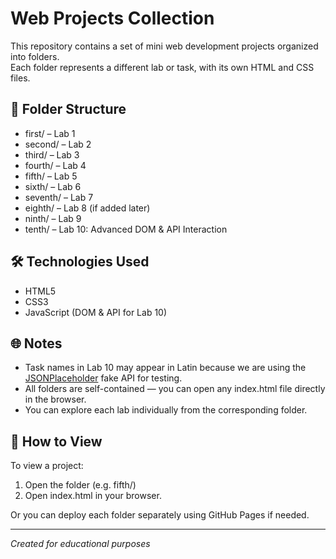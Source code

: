 # Web Projects Collection

This repository contains a set of mini web development projects organized into folders.  
Each folder represents a different lab or task, with its own HTML and CSS files.

## 📁 Folder Structure

- first/ – Lab 1
- second/ – Lab 2
- third/ – Lab 3
- fourth/ – Lab 4
- fifth/ – Lab 5
- sixth/ – Lab 6
- seventh/ – Lab 7
- eighth/ – Lab 8 (if added later)
- ninth/ – Lab 9
- tenth/ – Lab 10: Advanced DOM & API Interaction

## 🛠 Technologies Used

- HTML5  
- CSS3  
- JavaScript (DOM & API for Lab 10)

## 🌐 Notes

- Task names in Lab 10 may appear in Latin because we are using the [JSONPlaceholder](https://jsonplaceholder.typicode.com/) fake API for testing.
- All folders are self-contained — you can open any index.html file directly in the browser.
- You can explore each lab individually from the corresponding folder.

## 🚀 How to View

To view a project:
1. Open the folder (e.g. fifth/)
2. Open index.html in your browser.

Or you can deploy each folder separately using GitHub Pages if needed.

---

*Created for educational purposes*
